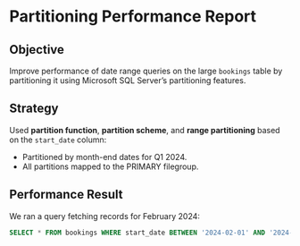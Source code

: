 # Partitioning Performance Report

## Objective
Improve performance of date range queries on the large `bookings` table by partitioning it using Microsoft SQL Server’s partitioning features.

## Strategy
Used **partition function**, **partition scheme**, and **range partitioning** based on the `start_date` column:

- Partitioned by month-end dates for Q1 2024.
- All partitions mapped to the PRIMARY filegroup.

## Performance Result

We ran a query fetching records for February 2024:

```sql
SELECT * FROM bookings WHERE start_date BETWEEN '2024-02-01' AND '2024-02-28';
